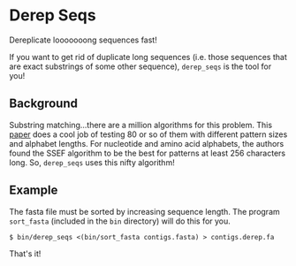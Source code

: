 # Derep Seqs

Dereplicate looooooong sequences fast!

If you want to get rid of duplicate long sequences (i.e. those sequences that are exact substrings of some other sequence), `derep_seqs` is the tool for you!

## Background

Substring matching...there are a million algorithms for this problem. This [paper](https://arxiv.org/pdf/1012.2547v1.pdf) does a cool job of testing 80 or so of them with different pattern sizes and alphabet lengths. For nucleotide and amino acid alphabets, the authors found the SSEF algorithm to be the best for patterns at least 256 characters long. So, `derep_seqs` uses this nifty algorithm!

## Example

The fasta file must be sorted by increasing sequence length. The program `sort_fasta` (included in the `bin` directory) will do this for you.

```
$ bin/derep_seqs <(bin/sort_fasta contigs.fasta) > contigs.derep.fa
```
That's it!
